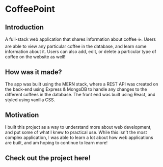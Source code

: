 # CoffeePoint

## Introduction
A full-stack web application that shares information about coffee ☕. Users are able to view any particular coffee in the database, and learn some information about
it. Users can also add, edit, or delete a particular type of coffee on the website as well!

## How was it made?
The app was built using the MERN stack, where a REST API was created on the back-end using Express & MongoDB to handle any changes to the different coffees in the 
database. The front end was built using React, and styled using vanilla CSS. 

## Motivation
I built this project as a way to understand more about web development, and put some of what I knew to practical use. While this isn't the most complex application,
I was able to learn a lot about how web applications are built, and am hoping to continue to learn more!

## Check out the project here! 
